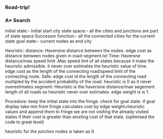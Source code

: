 ### Road-trip!
### A* Search


initial state:- Initial start city
state space:- all the cities and junctions are part of state space 
Successor function:- all the connected cities for the current state
goal state:- current nodes as end city

Heuristic:
    distance:
        Haversine distance between the nodes. edge cost as distance between nodes given in road-segment.txt
    Time:
        Haversne distance/max speed limit .Max speed limt of all states because it make the heuristic admissible. it never over estimates the heuristic value of time. edge cost as the length of the connecting road/speed limit of the connecting route.
    Safe:
        edge cost id the length of the connecting road multipled by the accident probability of the road. heuristic is 0 as it never overestimates
    segment:
        Heuristic is the haversine distance/max segement length of  all roads so heuristic never over estimates. edge weight is is 1.

Procedure:
    keep the initial state into the fringe. 
        check for goal state. if goal display
        take min from fringe calculates cost by edge weight+heuristic values and append them to fringe
        we are not visiting the already visited states if their cost is greater than exixting cost of that state. (optimised the code to great level)
    

heuristic for the junction nodes is taken as 0
